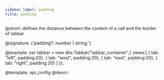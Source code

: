 ```yaml
---
sidebar_label: padding
title: padding
---          
```


@short: defines the distance between the content of a cell and the border of tabbar

@signature: {'padding?: number | string;'}

@example: 
var tabbar = new dhx.Tabbar("tabbar_container",{
	views:[ 
    	{ tab: "left", padding:20},
    	{ tab: "west", padding:20},
    	{ tab: "east", padding:20},
    	{ tab: "right", padding:20}
	]
});


@template:	api_config
@descr: 




